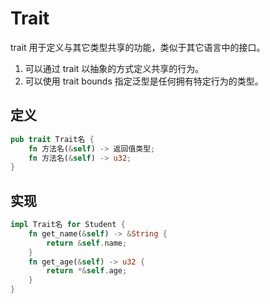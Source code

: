 # Trait

trait 用于定义与其它类型共享的功能，类似于其它语言中的接口。

1. 可以通过 trait 以抽象的方式定义共享的行为。
2. 可以使用 trait bounds 指定泛型是任何拥有特定行为的类型。

## 定义

```rust
pub trait Trait名 {
    fn 方法名(&self) -> 返回值类型;
    fn 方法名(&self) -> u32;
}
```

## 实现

```rust
impl Trait名 for Student {
    fn get_name(&self) -> &String {
        return &self.name;
    }
    fn get_age(&self) -> u32 {
        return *&self.age;
    }
}
```
